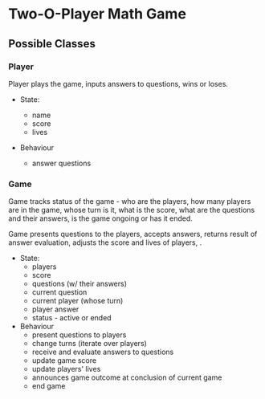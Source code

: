 # Two-O-Player Math Game

## Possible Classes

### Player
Player plays the game, inputs answers to questions, wins or loses.
  * State:
      * name
      * score
      * lives

  * Behaviour
      * answer questions

### Game
Game tracks status of the game - who are the players, how many players are in the game, whose turn is it, what is the score, what are the questions and their answers, is the game ongoing or has it ended.

Game presents questions to the players, accepts answers, returns result of answer evaluation, adjusts the score and lives of players, .

  * State:
    * players
    * score
    * questions (w/ their answers)
    * current question
    * current player (whose turn)
    * player answer
    * status - active or ended
  * Behaviour
    * present questions to players
    * change turns (iterate over players)
    * receive and evaluate answers to questions
    * update game score
    * update players' lives
    * announces game outcome at conclusion of current game
    * end game

